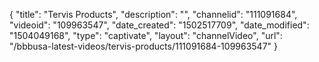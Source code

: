 {
    "title": "Tervis Products",
    "description": "",
    "channelid": "111091684",
    "videoid": "109963547",
    "date_created": "1502517709",
    "date_modified": "1504049168",
    "type": "captivate",
    "layout": "channelVideo",
    "url": "\/bbbusa-latest-videos\/tervis-products\/111091684-109963547"
}